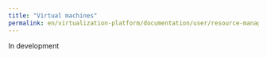 ```yaml
---
title: "Virtual machines"
permalink: en/virtualization-platform/documentation/user/resource-management/virtual-machines.html
---
```


In development
